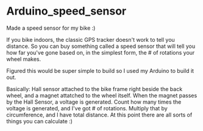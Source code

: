 # Arduino_speed_sensor
Made a speed sensor for my bike :)

If you bike indoors, the classic GPS tracker doesn't work to tell you distance. So you can buy something called a speed sensor that will tell you how far you've gone based on, in the simplest form, the # of rotations your wheel makes. 

Figured this would be super simple to build so I used my Arduino to build it out. 

Basically: Hall sensor attached to the bike frame right beside the back wheel, and a magnet attatched to the wheel itself. When the magnet passes by the Hall Sensor, a voltage is generated. Count how many times the voltage is generated, and I've got # of rotations. Multiply that by circumference, and I have total distance. At this point there are all sorts of things you can calculate :) 
